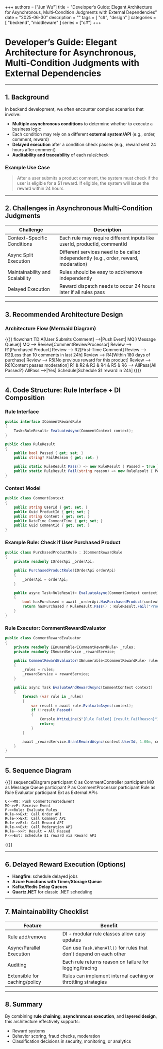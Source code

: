 +++
authors = ["Jun Wu"]
title = "Developer’s Guide: Elegant Architecture for Asynchronous, Multi-Condition Judgments with External Dependencies"
date = "2025-06-30"
description = ""
tags = [
    "c#",
    "design"
]
categories = [
    "beckend",
    "middleware"
]
series = ["c#"]
+++

# Developer’s Guide: Elegant Architecture for Asynchronous, Multi-Condition Judgments with External Dependencies

---

## 1. Background

In backend development, we often encounter complex scenarios that involve:

- **Multiple asynchronous conditions** to determine whether to execute a business logic
- Each condition may rely on a different **external system/API** (e.g., order, comment, reward)
- **Delayed execution** after a condition check passes (e.g., reward sent 24 hours after comment)
- **Auditability and traceability** of each rule/check

### Example Use Case

> After a user submits a product comment, the system must check if the user is eligible for a $1 reward. If eligible, the system will issue the reward within 24 hours.

---

## 2. Challenges in Asynchronous Multi-Condition Judgments

| Challenge | Description |
|----------|-------------|
| Context-Specific Conditions | Each rule may require different inputs like userId, productId, commentId |
| Async Split Execution | Different services need to be called independently (e.g., order, reward, moderation) |
| Maintainability and Scalability | Rules should be easy to add/remove independently |
| Delayed Execution | Reward dispatch needs to occur 24 hours later if all rules pass |

---

## 3. Recommended Architecture Design

### Architecture Flow (Mermaid Diagram)

{{<mermaid>}}
flowchart TD
    A[User Submits Comment] -->|Push Event| MQ[(Message Queue)]
    MQ --> Review[CommentReviewProcessor]
    Review --> R1[Purchased Product]
    Review --> R2[First-Time Comment]
    Review --> R3[Less than 10 comments in last 24h]
    Review --> R4[Within 180 days of purchase]
    Review --> R5[No previous reward for this product]
    Review --> R6[Content passes moderation]
    R1 & R2 & R3 & R4 & R5 & R6 --> AllPass{All Passed?}
    AllPass -->|Yes| Schedule[Schedule $1 reward in 24h]
{{</mermaid>}}

---

## 4. Code Structure: Rule Interface + DI Composition

### Rule Interface

```csharp
public interface ICommentRewardRule
{
    Task<RuleResult> EvaluateAsync(CommentContext context);
}

public class RuleResult
{
    public bool Passed { get; set; }
    public string? FailReason { get; set; }

    public static RuleResult Pass() => new RuleResult { Passed = true };
    public static RuleResult Fail(string reason) => new RuleResult { Passed = false, FailReason = reason };
}
```

### Context Model

```csharp
public class CommentContext
{
    public string UserId { get; set; }
    public Guid ProductId { get; set; }
    public string Content { get; set; }
    public DateTime CommentTime { get; set; }
    public Guid CommentId { get; set; }
}
```

### Example Rule: Check if User Purchased Product

```csharp
public class PurchasedProductRule : ICommentRewardRule
{
    private readonly IOrderApi _orderApi;

    public PurchasedProductRule(IOrderApi orderApi)
    {
        _orderApi = orderApi;
    }

    public async Task<RuleResult> EvaluateAsync(CommentContext context)
    {
        bool hasPurchased = await _orderApi.HasPurchasedProduct(context.UserId, context.ProductId);
        return hasPurchased ? RuleResult.Pass() : RuleResult.Fail("Product not purchased");
    }
}
```

### Rule Executor: CommentRewardEvaluator

```csharp
public class CommentRewardEvaluator
{
    private readonly IEnumerable<ICommentRewardRule> _rules;
    private readonly IRewardService _rewardService;

    public CommentRewardEvaluator(IEnumerable<ICommentRewardRule> rules, IRewardService rewardService)
    {
        _rules = rules;
        _rewardService = rewardService;
    }

    public async Task EvaluateAndRewardAsync(CommentContext context)
    {
        foreach (var rule in _rules)
        {
            var result = await rule.EvaluateAsync(context);
            if (!result.Passed)
            {
                Console.WriteLine($"[Rule Failed] {result.FailReason}");
                return;
            }
        }

        await _rewardService.GrantRewardAsync(context.UserId, 1.00m, context.CommentId);
    }
}
```

---

## 5. Sequence Diagram

{{<mermaid>}}
sequenceDiagram
    participant C as CommentController
    participant MQ as Message Queue
    participant P as CommentProcessor
    participant Rule as Rule Evaluator
    participant Ext as External APIs

    C->>MQ: Push CommentCreatedEvent
    MQ->>P: Receive Event
    P->>Rule: Evaluate Rules
    Rule->>Ext: Call Order API
    Rule->>Ext: Call Comment API
    Rule->>Ext: Call Reward API
    Rule->>Ext: Call Moderation API
    Rule-->>P: Result = All Passed
    P->>Ext: Schedule $1 reward via Reward API
{{</mermaid>}}


---

## 6. Delayed Reward Execution (Options)

- **Hangfire**: schedule delayed jobs
- **Azure Functions with Timer/Storage Queue**
- **Kafka/Redis Delay Queues**
- **Quartz.NET** for classic .NET scheduling

---

## 7. Maintainability Checklist

| Feature | Benefit |
|--------|---------|
| Rule add/remove | DI + modular rule classes allow easy updates |
| Async/Parallel Execution | Can use `Task.WhenAll()` for rules that don't depend on each other |
| Auditing | Each rule returns reason on failure for logging/tracing |
| Extensible for caching/policy | Rules can implement internal caching or throttling strategies |

---

## 8. Summary

By combining **rule chaining**, **asynchronous execution**, and **layered design**, this architecture effectively supports:

- Reward systems
- Behavior scoring, fraud checks, moderation
- Classification decisions in security, monitoring, or analytics

